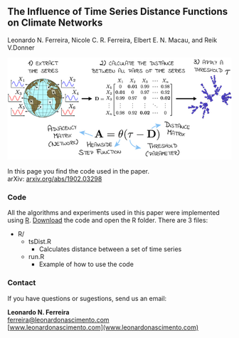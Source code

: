 ## The Influence of Time Series Distance Functions on Climate Networks<br>
Leonardo N. Ferreira, Nicole C. R. Ferreira, Elbert E. N. Macau, and Reik V.Donner

![Climate networks](figs/climate_nets.jpg)

In this page you find the code used in the paper.  
arXiv: [arxiv.org/abs/1902.03298](https://arxiv.org/abs/1902.03298)

### Code

All the algorithms and experiments used in this paper were implemented using [R](https://www.r-project.org/). [Download](https://github.com/lnferreira/climate_networks_distance_functions/archive/master.zip) the code and open the R folder. There are 3 files:

* R/
   * tsDist.R 
      - Calculates distance between a set of time series
   * run.R
      - Example of how to use the code      

### Contact

If you have questions or sugestions, send us an email:

**Leonardo N. Ferreira**<br>
[ferreira@leonardonascimento.com](ferreira@leonardonascimento.com)<br>
[www.leonardonascimento.com](www.leonardonascimento.com)
